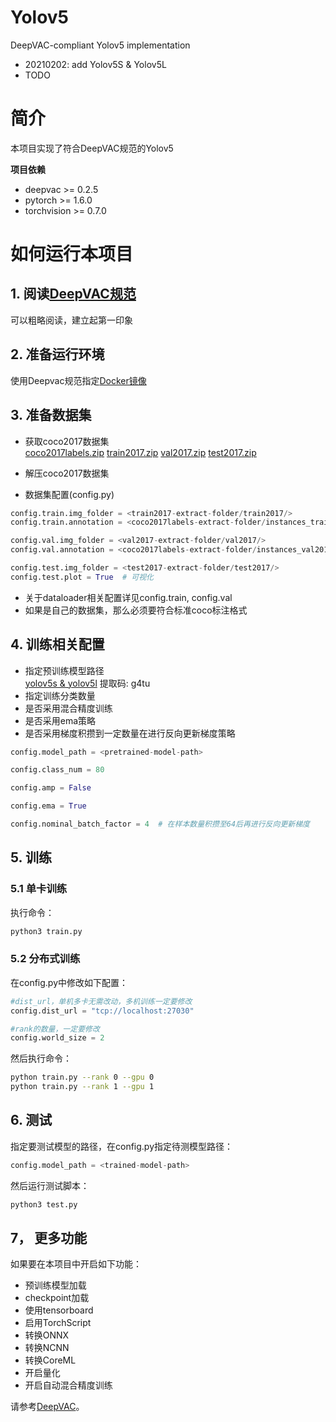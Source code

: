 # Yolov5
DeepVAC-compliant Yolov5 implementation   
- 20210202: add Yolov5S & Yolov5L      
- TODO

# 简介
本项目实现了符合DeepVAC规范的Yolov5   

**项目依赖**

- deepvac >= 0.2.5
- pytorch >= 1.6.0
- torchvision >= 0.7.0

# 如何运行本项目

## 1. 阅读[DeepVAC规范](https://github.com/DeepVAC/deepvac)
可以粗略阅读，建立起第一印象   

## 2. 准备运行环境
使用Deepvac规范指定[Docker镜像](https://github.com/DeepVAC/deepvac#2-%E7%8E%AF%E5%A2%83%E5%87%86%E5%A4%87)   

## 3. 准备数据集
- 获取coco2017数据集     
[coco2017labels.zip](https://github.com/ultralytics/yolov5/releases/download/v1.0/coco2017labels.zip)
[train2017.zip](http://images.cocodataset.org/zips/train2017.zip)
[val2017.zip](http://images.cocodataset.org/zips/val2017.zip)
[test2017.zip](http://images.cocodataset.org/zips/test2017.zip)

- 解压coco2017数据集

- 数据集配置(config.py)
```python
config.train.img_folder = <train2017-extract-folder/train2017/>
config.train.annotation = <coco2017labels-extract-folder/instances_train2017.json>

config.val.img_folder = <val2017-extract-folder/val2017/>
config.val.annotation = <coco2017labels-extract-folder/instances_val2017.json>

config.test.img_folder = <test2017-extract-folder/test2017/>
config.test.plot = True  # 可视化
```
- 关于dataloader相关配置详见config.train, config.val
- 如果是自己的数据集，那么必须要符合标准coco标注格式

## 4. 训练相关配置

- 指定预训练模型路径     
[yolov5s & yolov5l](https://pan.baidu.com/share/init?surl=oA4uZUlWUtEq2dOMlBZ8hg) 提取码: g4tu
- 指定训练分类数量
- 是否采用混合精度训练
- 是否采用ema策略
- 是否采用梯度积攒到一定数量在进行反向更新梯度策略

```python
config.model_path = <pretrained-model-path>

config.class_num = 80

config.amp = False

config.ema = True

config.nominal_batch_factor = 4  # 在样本数量积攒至64后再进行反向更新梯度
```

## 5. 训练

### 5.1 单卡训练
执行命令：
```bash
python3 train.py
```

### 5.2 分布式训练

在config.py中修改如下配置：
```python
#dist_url，单机多卡无需改动，多机训练一定要修改
config.dist_url = "tcp://localhost:27030"

#rank的数量，一定要修改
config.world_size = 2
```
然后执行命令：

```bash
python train.py --rank 0 --gpu 0
python train.py --rank 1 --gpu 1
```

## 6. 测试

指定要测试模型的路径，在config.py指定待测模型路径：

```python
config.model_path = <trained-model-path>
```

然后运行测试脚本：

```bash
python3 test.py
```

## 7， 更多功能
如果要在本项目中开启如下功能：
- 预训练模型加载
- checkpoint加载
- 使用tensorboard
- 启用TorchScript
- 转换ONNX
- 转换NCNN
- 转换CoreML
- 开启量化
- 开启自动混合精度训练

请参考[DeepVAC](https://github.com/DeepVAC/deepvac)。
